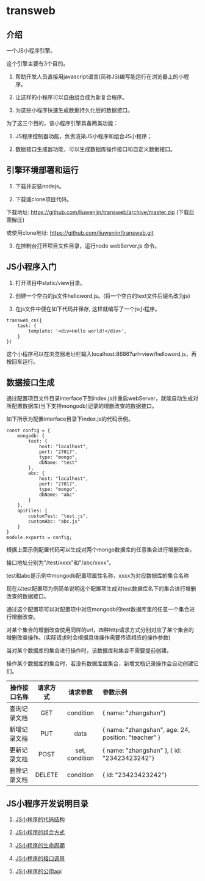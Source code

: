 # transweb

## 介绍

一个JS小程序引擎。

这个引擎主要有3个目的。

1. 帮助开发人员直接用javascript语言(简称JS)编写能运行在浏览器上的小程序。

2. 让这样的小程序可以自由组合成为新复合程序。

3. 为这些小程序快速生成数据持久化层的数据接口。

为了这三个目的，该小程序引擎具备两类功能： 

1) JS程序控制器功能，负责渲染JS小程序和组合JS小程序；

2) 数据接口生成器功能，可以生成数据库操作接口和自定义数据接口。

## 引擎环境部署和运行

1. 下载并安装nodejs。

2. 下载或clone项目代码。

下载地址: https://github.com/liuwenjin/transweb/archive/master.zip (下载后需解压)

或使用clone地址: https://github.com/liuwenjin/transweb.git

3. 在控制台打开项目文件目录，运行node webServer.js 命令。

## JS小程序入门

1. 打开项目中static/view目录。

2. 创建一个空白的js文件helloword.js。(将一个空白的text文件后缀名改为js)

3. 在js文件中便在如下代码并保存, 这样就编写了一个js小程序。

```
transweb_cn({
    task: {
        template: '<div>Hello world!</div>',
    }
})
```
这个小程序可以在浏览器地址栏输入localhost:8686?url=view/helloword.js，再按回车运行。

## 数据接口生成

通过配置项目文件目录interface下到index.js并重启webServer，就能自动生成对所配置数据库(当下支持mongodb)记录的增删改查的数据接口。

如下所示为配置interface目录下index.js的代码示例。

```
const config = {
    mongodb: {
        test: {
            host: "localhost",
            port: "27017",
            type: "mongo",
            dbName: "test"
        },
        abc: {
            host: "localhost",
            port: "27017",
            type: "mongo",
            dbName: "abc"
        }
    },
    apiFiles: {
        customTest: "test.js",
        customAbc: "abc.js"
    }
}
module.exports = config;

```


根据上面示例配置代码可以生成对两个mongo数据库的任意集合进行增删改查。

接口地址分别为"/test/xxxx"和"/abc/xxxx"。

test和abc是示例中mongodb配置项属性名称，xxxx为对应数据库的集合名称

现在以test配置项为例简单说明这个配置项生成对test数据库名下的集合进行增删改查的数据接口。

通过这个配置项可以对配置项中对应mongodb的test数据库里的任意一个集合进行增删改查。

对某个集合的增删改查使用同样的url，四种http请求方式分别对应了某个集合的增删改查操作。(实际请求时会根据具体操作需要传递相应的操作参数)

当对某个数据库的集合进行操作时，该数据库和集合不需要提前创建。

操作某个数据库的集合时，若没有数据库或集合，新增文档记录操作会自动创建它们。


| 操作接口名称 | 请求方式    | 请求参数  | 参数示例  |
|-------|:---:|:-------:|:-----------|
| 查询记录文档  | GET | condition     | { name: "zhangshan"} |
| 新增记录文档 | PUT | data      | { name: "zhangshan", age: 24, position: "teacher" } |
| 更新记录文档  | POST   | set, condition | { name: "zhangshan" }, { id: "23423423242"}    |
| 删除记录文档  | DELETE   | condition | { id: "23423423242"} |



## JS小程序开发说明目录

1. [JS小程序的代码结构](https://github.com/liuwenjin/transweb/wiki/JS%E5%B0%8F%E7%A8%8B%E5%BA%8F%E7%9A%84%E4%BB%A3%E7%A0%81%E7%BB%93%E6%9E%84)

2. [JS小程序的组合方式](https://github.com/liuwenjin/transweb/wiki/JS%E5%B0%8F%E7%A8%8B%E5%BA%8F%E7%9A%84%E7%BB%84%E5%90%88%E6%96%B9%E5%BC%8F)

3. [JS小程序的生命周期](https://github.com/liuwenjin/transweb/wiki/JS%E5%B0%8F%E7%A8%8B%E5%BA%8F%E7%9A%84%E7%94%9F%E5%91%BD%E5%91%A8%E6%9C%9F)

4. [JS小程序的接口调用](https://github.com/liuwenjin/transweb/wiki/JS%E5%B0%8F%E7%A8%8B%E5%BA%8F%E7%9A%84%E6%8E%A5%E5%8F%A3%E8%B0%83%E7%94%A8)

5. [JS小程序的公用api](https://github.com/liuwenjin/transweb/wiki/JS%E5%B0%8F%E7%A8%8B%E5%BA%8F%E7%9A%84%E5%85%AC%E7%94%A8api)




